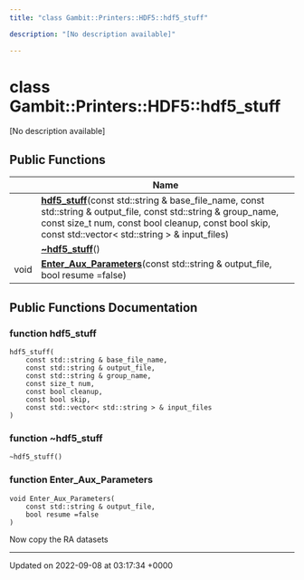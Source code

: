 ```yaml
---
title: "class Gambit::Printers::HDF5::hdf5_stuff"

description: "[No description available]"

---
```


# class Gambit::Printers::HDF5::hdf5_stuff



[No description available]

## Public Functions

|                | Name           |
| -------------- | -------------- |
| | **[hdf5_stuff](/documentation/code/classes/classgambit_1_1printers_1_1hdf5_1_1hdf5__stuff/#function-hdf5-stuff)**(const std::string & base_file_name, const std::string & output_file, const std::string & group_name, const size_t num, const bool cleanup, const bool skip, const std::vector< std::string > & input_files) |
| | **[~hdf5_stuff](/documentation/code/classes/classgambit_1_1printers_1_1hdf5_1_1hdf5__stuff/#function-hdf5-stuff)**() |
| void | **[Enter_Aux_Parameters](/documentation/code/classes/classgambit_1_1printers_1_1hdf5_1_1hdf5__stuff/#function-enter-aux-parameters)**(const std::string & output_file, bool resume =false) |

## Public Functions Documentation

### function hdf5_stuff

```
hdf5_stuff(
    const std::string & base_file_name,
    const std::string & output_file,
    const std::string & group_name,
    const size_t num,
    const bool cleanup,
    const bool skip,
    const std::vector< std::string > & input_files
)
```


### function ~hdf5_stuff

```
~hdf5_stuff()
```


### function Enter_Aux_Parameters

```
void Enter_Aux_Parameters(
    const std::string & output_file,
    bool resume =false
)
```


Now copy the RA datasets


-------------------------------

Updated on 2022-09-08 at 03:17:34 +0000